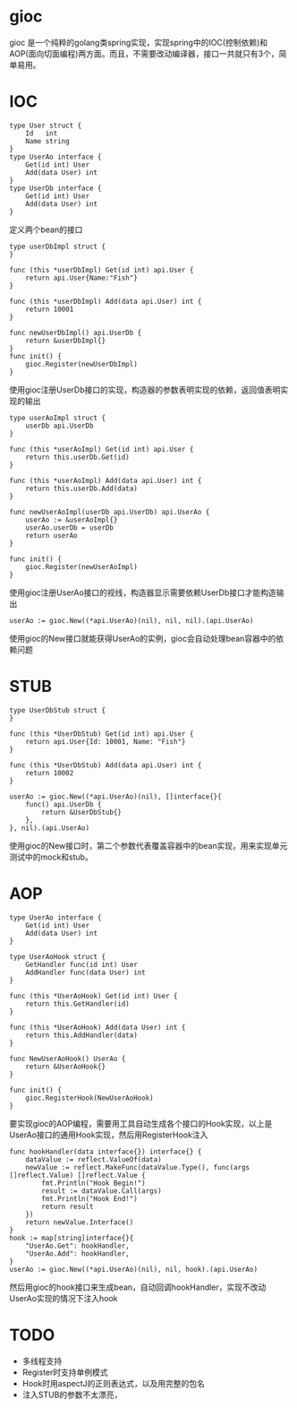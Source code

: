 # gioc

gioc 是一个纯粹的golang类spring实现，实现spring中的IOC(控制依赖)和AOP(面向切面编程)两方面。而且，不需要改动编译器，接口一共就只有3个，简单易用。

# IOC

```
type User struct {
	Id   int
	Name string
}
type UserAo interface {
	Get(id int) User
	Add(data User) int
}
type UserDb interface {
	Get(id int) User
	Add(data User) int
}
```

定义两个bean的接口

```
type userDbImpl struct {
}

func (this *userDbImpl) Get(id int) api.User {
	return api.User{Name:"Fish"}
}

func (this *userDbImpl) Add(data api.User) int {
	return 10001
}

func newUserDbImpl() api.UserDb {
	return &userDbImpl{}
}
func init() {
	gioc.Register(newUserDbImpl)
}
```

使用gioc注册UserDb接口的实现，构造器的参数表明实现的依赖，返回值表明实现的输出

```
type userAoImpl struct {
	userDb api.UserDb
}

func (this *userAoImpl) Get(id int) api.User {
	return this.userDb.Get(id)
}

func (this *userAoImpl) Add(data api.User) int {
	return this.userDb.Add(data)
}

func newUserAoImpl(userDb api.UserDb) api.UserAo {
	userAo := &userAoImpl{}
	userAo.userDb = userDb
	return userAo
}

func init() {
	gioc.Register(newUserAoImpl)
}
```

使用gioc注册UserAo接口的视线，构造器显示需要依赖UserDb接口才能构造输出

```
userAo := gioc.New((*api.UserAo)(nil), nil, nil).(api.UserAo)
```

使用gioc的New接口就能获得UserAo的实例，gioc会自动处理bean容器中的依赖问题

# STUB

```
type UserDbStub struct {
}

func (this *UserDbStub) Get(id int) api.User {
	return api.User{Id: 10001, Name: "Fish"}
}

func (this *UserDbStub) Add(data api.User) int {
	return 10002
}

userAo := gioc.New((*api.UserAo)(nil), []interface{}{
	func() api.UserDb {
		return &UserDbStub{}
	},
}, nil).(api.UserAo)
```

使用gioc的New接口时，第二个参数代表覆盖容器中的bean实现，用来实现单元测试中的mock和stub。

# AOP

```
type UserAo interface {
	Get(id int) User
	Add(data User) int
}

type UserAoHook struct {
	GetHandler func(id int) User
	AddHandler func(data User) int
}

func (this *UserAoHook) Get(id int) User {
	return this.GetHandler(id)
}

func (this *UserAoHook) Add(data User) int {
	return this.AddHandler(data)
}

func NewUserAoHook() UserAo {
	return &UserAoHook{}
}

func init() {
	gioc.RegisterHook(NewUserAoHook)
}
```

要实现gioc的AOP编程，需要用工具自动生成各个接口的Hook实现，以上是UserAo接口的通用Hook实现，然后用RegisterHook注入

```
func hookHandler(data interface{}) interface{} {
	dataValue := reflect.ValueOf(data)
	newValue := reflect.MakeFunc(dataValue.Type(), func(args []reflect.Value) []reflect.Value {
		fmt.Println("Hook Begin!")
		result := dataValue.Call(args)
		fmt.Println("Hook End!")
		return result
	})
	return newValue.Interface()
}
hook := map[string]interface{}{
	"UserAo.Get": hookHandler,
	"UserAo.Add": hookHandler,
}
userAo := gioc.New((*api.UserAo)(nil), nil, hook).(api.UserAo)
```

然后用gioc的hook接口来生成bean，自动回调hookHandler，实现不改动UserAo实现的情况下注入hook

# TODO

* 多线程支持
* Register时支持单例模式
* Hook时用aspectJ的正则表达式，以及用完整的包名
* 注入STUB的参数不太漂亮，

